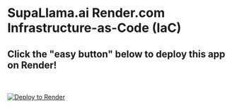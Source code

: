 <h1>SupaLlama.ai Render.com Infrastructure-as-Code (IaC)</h1>

<h2>Click the "easy button" below to deploy this app on Render!</h2>
<br />
<br />
<a href="https://render.com/deploy?repo=https://github.com/SupaLlama/supallama-ai-web-render">
  <img src="https://render.com/images/deploy-to-render-button.svg" alt="Deploy to Render" />
</a>
